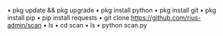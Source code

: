 • pkg update && pkg upgrade
• pkg install python
• pkg install git
• pkg install pip
• pip install requests
• git clone https://github.com/rius-admin/scan
• ls
• cd scan
• ls
• python scan.py
